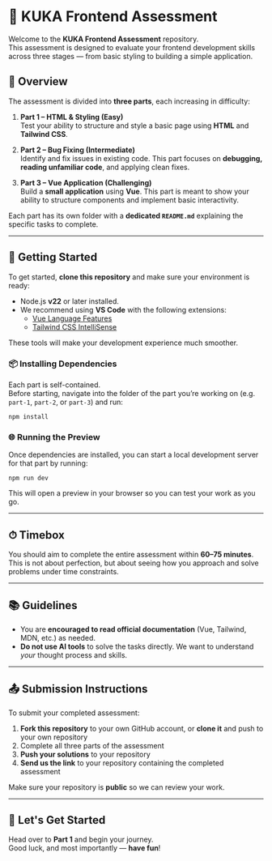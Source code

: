 # 🧪 KUKA Frontend Assessment

Welcome to the **KUKA Frontend Assessment** repository.  
This assessment is designed to evaluate your frontend development skills across three stages — from basic styling to building a simple application.

## 📝 Overview

The assessment is divided into **three parts**, each increasing in difficulty:

1. **Part 1 – HTML & Styling (Easy)**  
   Test your ability to structure and style a basic page using **HTML** and **Tailwind CSS**.

2. **Part 2 – Bug Fixing (Intermediate)**  
   Identify and fix issues in existing code. This part focuses on **debugging, reading unfamiliar code**, and applying clean fixes.

3. **Part 3 – Vue Application (Challenging)**  
   Build a **small application** using **Vue**. This part is meant to show your ability to structure components and implement basic interactivity.

Each part has its own folder with a **dedicated `README.md`** explaining the specific tasks to complete.

---

## 🧰 Getting Started

To get started, **clone this repository** and make sure your environment is ready:

- Node.js **v22** or later installed.
- We recommend using **VS Code** with the following extensions:
  - [Vue Language Features](https://marketplace.visualstudio.com/items?itemName=Vue.volar)
  - [Tailwind CSS IntelliSense](https://marketplace.visualstudio.com/items?itemName=bradlc.vscode-tailwindcss)

These tools will make your development experience much smoother.

### 📦 Installing Dependencies

Each part is self-contained.  
Before starting, navigate into the folder of the part you’re working on (e.g. `part-1`, `part-2`, or `part-3`) and run:

```
npm install
```

### 🌐 Running the Preview

Once dependencies are installed, you can start a local development server for that part by running:

```
npm run dev
```

This will open a preview in your browser so you can test your work as you go.

---

## ⏱ Timebox

You should aim to complete the entire assessment within **60–75 minutes**.  
This is not about perfection, but about seeing how you approach and solve problems under time constraints.

---

## 📚 Guidelines

- You are **encouraged to read official documentation** (Vue, Tailwind, MDN, etc.) as needed.  
- **Do not use AI tools** to solve the tasks directly. We want to understand *your* thought process and skills.

---

## 📤 Submission Instructions

To submit your completed assessment:

1. **Fork this repository** to your own GitHub account, or **clone it** and push to your own repository
2. Complete all three parts of the assessment
3. **Push your solutions** to your repository
4. **Send us the link** to your repository containing the completed assessment

Make sure your repository is **public** so we can review your work.

---

## 🚀 Let's Get Started

Head over to **Part 1** and begin your journey.  
Good luck, and most importantly — **have fun**!
